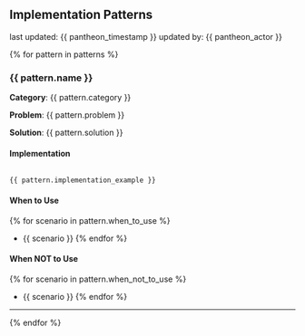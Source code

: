 ## Implementation Patterns
last updated: {{ pantheon_timestamp }}
updated by: {{ pantheon_actor }}

{% for pattern in patterns %}
### {{ pattern.name }}

**Category**: {{ pattern.category }}

**Problem**: {{ pattern.problem }}

**Solution**: {{ pattern.solution }}

#### Implementation

```{{ pattern.code_language }}

{{ pattern.implementation_example }}

```

#### When to Use

{% for scenario in pattern.when_to_use %}
- {{ scenario }}
{% endfor %}

#### When NOT to Use

{% for scenario in pattern.when_not_to_use %}
- {{ scenario }}
{% endfor %}

---

{% endfor %}